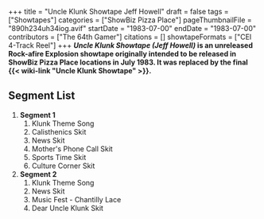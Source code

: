 +++
title = "Uncle Klunk Showtape Jeff Howell"
draft = false
tags = ["Showtapes"]
categories = ["ShowBiz Pizza Place"]
pageThumbnailFile = "890h234uh34iog.avif"
startDate = "1983-07-00"
endDate = "1983-07-00"
contributors = ["The 64th Gamer"]
citations = []
showtapeFormats = ["CEI 4-Track Reel"]
+++
***Uncle Klunk Showtape (Jeff Howell)* is an unreleased Rock-afire Explosion showtape originally intended to be released in ShowBiz Pizza Place locations in July 1983. It was replaced by the final {{< wiki-link "Uncle Klunk Showtape" >}}.**

## Segment List

1.  **Segment 1**
    1.  Klunk Theme Song
    2.  Calisthenics Skit
    3.  News Skit
    4.  Mother's Phone Call Skit
    5.  Sports Time Skit
    6.  Culture Corner Skit
2.  **Segment 2**
    1.  Klunk Theme Song
    2.  News Skit
    3.  Music Fest - Chantilly Lace
    4.  Dear Uncle Klunk Skit
